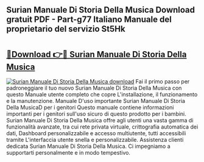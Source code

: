## Surian Manuale Di Storia Della Musica Download gratuit PDF - Part-g77 Italiano Manuale del proprietario del servizio St5Hk

# <h2><a href="http://dfc3rwa.blite.top/?on=Surian+Manuale+Di+Storia+Della+Musica">🔗Download 👉🔴 Surian Manuale Di Storia Della Musica</a></h2>

[![Surian Manuale Di Storia Della Musica download](https://i.imgur.com/lujVjoI.png)](http://dfc3rwa.blite.top/?on=Surian+Manuale+Di+Storia+Della+Musica)
Fai il primo passo per padroneggiare il tuo nuovo Surian Manuale Di Storia Della Musica con questo Manuale utente completo che copre L'installazione, il funzionamento e la manutenzione. Manuale D'uso importante Surian Manuale Di Storia Della MusicaD per i genitori Questo manuale contiene informazioni importanti per i genitori sull'uso sicuro di questo prodotto per i bambini. Surian Manuale Di Storia Della Musica offre agli utenti una vasta gamma di funzionalità avanzate, tra cui rete privata virtuale, crittografia automatica dei dati, Dashboard personalizzabile e accesso multiutente, tutti accessibili tramite L'interfaccia utente snella e personalizzabile. Assistenza clienti dedicata Surian Manuale Di Storia Della Musica. Ci impegniamo a supportarti personalmente e in modo tempestivo.
